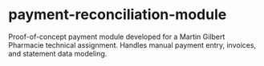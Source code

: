 # payment-reconciliation-module
Proof-of-concept payment module developed for a Martin Gilbert Pharmacie technical assignment. Handles manual payment entry, invoices, and statement data modeling.
